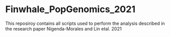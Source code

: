 # Finwhale_PopGenomics_2021
This reposiroy contains all scripts used to perform the analysis described in the research paper Nigenda-Morales and Lin etal. 2021
